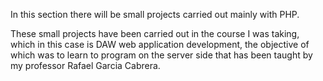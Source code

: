 In this section there will be small projects carried out mainly with PHP.

These small projects have been carried out in the course I was taking, which in this case is DAW web application development, the objective of which was to learn to program on the server side that has been taught by my professor Rafael Garcia Cabrera.
